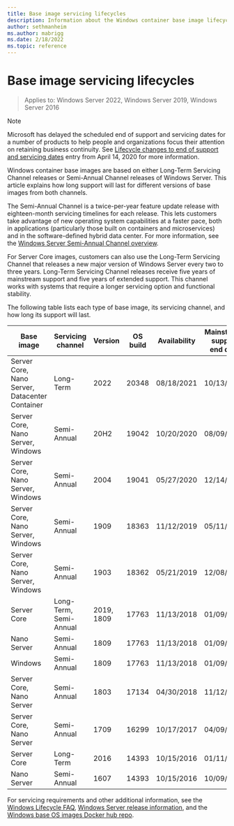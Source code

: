 ```yaml
---
title: Base image servicing lifecycles
description: Information about the Windows container base image lifecycle.
author: sethmanheim
ms.author: mabrigg
ms.date: 2/18/2022
ms.topic: reference
---
```

# Base image servicing lifecycles

> Applies to: Windows Server 2022, Windows Server 2019, Windows Server 2016

> [!Note]
> Microsoft has delayed the scheduled end of support and servicing dates for a number of products to help people and organizations focus their attention on retaining business continuity. See [Lifecycle changes to end of support and servicing dates](https://support.microsoft.com/help/4557164/lifecycle-changes-to-end-of-support-and-servicing-dates) entry from April 14, 2020 for more information.

Windows container base images are based on either Long-Term Servicing Channel releases or Semi-Annual Channel releases of Windows Server. This article explains how long support will last for different versions of base images from both channels.

The Semi-Annual Channel is a twice-per-year feature update release with eighteen-month servicing timelines for each release. This lets customers take advantage of new operating system capabilities at a faster pace, both in applications (particularly those built on containers and microservices) and in the software-defined hybrid data center. For more information, see the [Windows Server Semi-Annual Channel overview](/windows-server/get-started/semi-annual-channel-overview).

For Server Core images, customers can also use the Long-Term Servicing Channel that releases a new major version of Windows Server every two to three years. Long-Term Servicing Channel releases receive five years of mainstream support and five years of extended support. This channel works with systems that require a longer servicing option and functional stability.

The following table lists each type of base image, its servicing channel, and how long its support will last.

|Base image                       |Servicing channel|Version|OS build|Availability|Mainstream support end date|Extended support date|
|---------------------------------|-----------------|-------|--------|------------|---------------------------|---------------------|
|Server Core, Nano Server, Datacenter Container |Long-Term      |2022   | 20348   |08/18/2021  |10/13/2026                 |10/14/2031                  |
|Server Core, Nano Server, Windows|Semi-Annual      |20H2   |19042   |10/20/2020  |08/09/2022                 |N/A                  |
|Server Core, Nano Server, Windows|Semi-Annual      |2004   |19041   |05/27/2020  |12/14/2021                 |N/A                  |
|Server Core, Nano Server, Windows|Semi-Annual      |1909   |18363   |11/12/2019  |05/11/2021                |N/A                  |
|Server Core, Nano Server, Windows|Semi-Annual      |1903   |18362   |05/21/2019  |12/08/2020                 |N/A                  |
|Server Core                      |Long-Term, Semi-Annual        |2019, 1809   |17763   |11/13/2018  |01/09/2024                 |01/09/2029           |
|Nano Server                      |Semi-Annual      |1809   |17763   |11/13/2018  |01/09/2024                 |01/09/2029                 |
|Windows             |Semi-Annual      |1809   |17763   |11/13/2018  |01/09/2024    |01/09/2029         |
|Server Core, Nano Server         |Semi-Annual      |1803   |17134   |04/30/2018  |11/12/2019                 |N/A                  |
|Server Core, Nano Server         |Semi-Annual      |1709   |16299   |10/17/2017  |04/09/2019                 |N/A                  |
|Server Core                      |Long-Term        |2016   |14393   |10/15/2016  |01/11/2022                 |01/11/2027           |
|Nano Server                      |Semi-Annual      |1607   |14393   |10/15/2016  |10/09/2018                 |N/A                  |

For servicing requirements and other additional information, see the [Windows Lifecycle FAQ](https://support.microsoft.com/help/18581/lifecycle-faq-windows-products), [Windows Server release information](/windows-server/get-started/windows-server-release-info), and the [Windows base OS images Docker hub repo](https://hub.docker.com/_/microsoft-windows-base-os-images).
